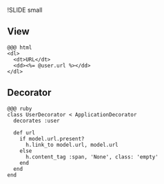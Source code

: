 !SLIDE small

## View

    @@@ html
    <dl>
      <dt>URL</dt>
      <dd><%= @user.url %></dd>
    </dl>


## Decorator

    @@@ ruby
    class UserDecorator < ApplicationDecorator
      decorates :user

      def url
        if model.url.present?
          h.link_to model.url, model.url
        else
          h.content_tag :span, 'None', class: 'empty'
        end
      end
    end

